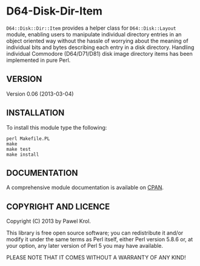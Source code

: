 D64-Disk-Dir-Item
=================

`D64::Disk::Dir::Item` provides a helper class for `D64::Disk::Layout` module, enabling users to manipulate individual directory entries in an object oriented way without the hassle of worrying about the meaning of individual bits and bytes describing each entry in a disk directory. Handling individual Commodore (D64/D71/D81) disk image directory items has been implemented in pure Perl.

VERSION
-------

Version 0.06 (2013-03-04)

INSTALLATION
------------

To install this module type the following:

    perl Makefile.PL
    make
    make test
    make install

DOCUMENTATION
-------------

A comprehensive module documentation is available on [CPAN](http://search.cpan.org/~pawelkrol/D64-Disk-Dir-Item/Item.pm).

COPYRIGHT AND LICENCE
---------------------

Copyright (C) 2013 by Pawel Krol.

This library is free open source software; you can redistribute it and/or modify it under the same terms as Perl itself, either Perl version 5.8.6 or, at your option, any later version of Perl 5 you may have available.

PLEASE NOTE THAT IT COMES WITHOUT A WARRANTY OF ANY KIND!
